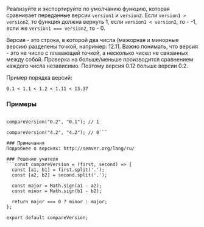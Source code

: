 Реализуйте и экспортируйте по умолчанию функцию, которая сравнивает переданные версии `version1` и `version2`. Если `version1 > version2`, то функция должна вернуть 1, если `version1 < version2`, то - -1, если же `version1 === version2`, то - 0.

Версия - это строка, в которой два числа (мажорная и минорные версии) разделены точкой, например: 12.11. Важно понимать, что версия - это не число с плавающей точкой, а несколько чисел не связанных между собой. Проверка на больше/меньше производится сравнением каждого числа независимо. Поэтому версия 0.12 больше версии 0.2.

Пример порядка версий:

`0.1 < 1.1 < 1.2 < 1.11 < 13.37`

### Примеры
```compareVersion("0.1", "0.2"); // -1
 
compareVersion("0.2", "0.1"); // 1
 
compareVersion("4.2", "4.2"); // 0```

### Примечания
Подробнее о версиях: http://semver.org/lang/ru/

### Решение учителя
```const compareVersion = (first, second) => {
  const [a1, b1] = first.split('.');
  const [a2, b2] = second.split('.');

  const major = Math.sign(a1 - a2);
  const minor = Math.sign(b1 - b2);

  return major === 0 ? minor : major;
};

export default compareVersion;
```